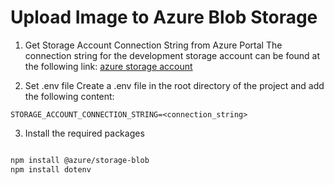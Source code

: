 # Upload Image to Azure Blob Storage

1. Get Storage Account Connection String from Azure Portal
The connection string for the development storage account can be found at the following link:
[azure storage account](https://portal.azure.com/#@wrleecroftai.onmicrosoft.com/resource/subscriptions/3d2bd6cd-c2ca-49d5-9347-0dc032d0c355/resourceGroups/test1-resource-group/providers/Microsoft.Storage/storageAccounts/croftdevst/keys)

2. Set .env file
Create a .env file in the root directory of the project and add the following content:
```.env
STORAGE_ACCOUNT_CONNECTION_STRING=<connection_string>

```

3. Install the required packages
```bash

npm install @azure/storage-blob 
npm install dotenv

```